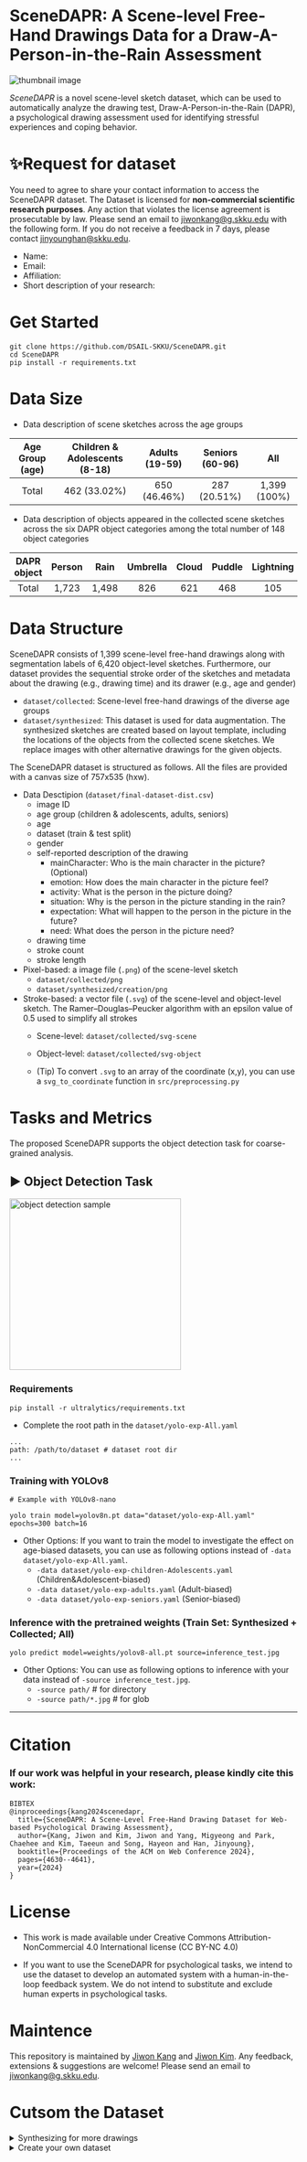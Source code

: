 # SceneDAPR: A Scene-level Free-Hand Drawings Data for a Draw-A-Person-in-the-Rain Assessment

![thumbnail image](thumbnail.png)

$SceneDAPR$ is a novel scene-level sketch dataset, which can be used to automatically analyze the drawing test, Draw-A-Person-in-the-Rain (DAPR), a psychological drawing assessment used for identifying stressful experiences and coping behavior.

# ✨Request for dataset

You need to agree to share your contact information to access the SceneDAPR dataset. 
The Dataset is licensed for **non-commercial scientific research purposes**. Any action that violates the license agreement is prosecutable by law.
Please send an email to jiwonkang@g.skku.edu with the following form. If you do not receive a feedback in 7 days, please contact jinyounghan@skku.edu.
- Name:
- Email:
- Affiliation:
- Short description of your research: 

# Get Started

```
git clone https://github.com/DSAIL-SKKU/SceneDAPR.git
cd SceneDAPR
pip install -r requirements.txt
```

# Data Size

- Data description of scene sketches across the age groups

| Age Group (age) | Children & Adolescents (8-18) | Adults (19-59) | Seniors (60-96) | All |
| :-------------: |  :-----------------: | :------------: | :-------------: | :-: |
|      Total      |       462 (33.02%)                    |      650 (46.46%)       |       287 (20.51%)        | 1,399 (100%) |

- Data description of objects appeared in the collected scene sketches across the six DAPR object categories among the total number of 148 object categories

| DAPR object | Person | Rain | Umbrella | Cloud | Puddle | Lightning |  All  |
| :----: | :----: | :--: | :------: | :--: | :-------: | :---: | :---: |
| Total  |  1,723   | 1,498  |    826  |    621     |  468 | 105 | 5,239 |

# Data Structure

SceneDAPR consists of 1,399 scene-level free-hand drawings along with segmentation labels of 6,420 object-level sketches. Furthermore, our dataset provides the sequential stroke order of the sketches and metadata about the drawing (e.g., drawing time) and its drawer (e.g., age and gender)

- `dataset/collected`: Scene-level free-hand drawings of the diverse age groups
- `dataset/synthesized`: This dataset is used for data augmentation. The synthesized sketches are created based on layout template, including the locations of the objects from the collected scene sketches. We replace images with other alternative drawings for the given objects.

The SceneDAPR dataset is structured as follows. All the files are provided with a canvas size of 757x535 (hxw).

- Data Desctipion (`dataset/final-dataset-dist.csv`)
  - image ID
  - age group	(children & adolescents, adults, seniors)
  - age
  - dataset (train & test split)
  - gender
  - self-reported description of the drawing
    - mainCharacter: Who is the main character in the picture? (Optional)
    - emotion: How does the main character in the picture feel?
    - activity: What is the person in the picture doing?
    - situation: Why is the person in the picture standing in the rain?
    - expectation: What will happen to the person in the picture in the future?
    - need: What does the person in the picture need?
  - drawing time
  - stroke count
  - stroke length
- Pixel-based: a image file (`.png`) of the scene-level sketch
  - `dataset/collected/png`
  - `dataset/synthesized/creation/png`
- Stroke-based: a vector file (`.svg`) of the scene-level and object-level sketch. The Ramer–Douglas–Peucker algorithm with an epsilon value of 0.5 used to simplify all strokes
  - Scene-level: `dataset/collected/svg-scene`
  - Object-level: `dataset/collected/svg-object`

  - (Tip) To convert `.svg` to an array of the coordinate (x,y), you can use a `svg_to_coordinate` function in `src/preprocessing.py`

# Tasks and Metrics

The proposed SceneDAPR supports the object detection task for coarse-grained analysis.

## ▶️ Object Detection Task

<img src="samples/2092.png" height="300" alt="object detection sample">

### Requirements

```
pip install -r ultralytics/requirements.txt
```

- Complete the root path in the `dataset/yolo-exp-All.yaml`

```
...
path: /path/to/dataset # dataset root dir
...
```

### Training with YOLOv8

```
# Example with YOLOv8-nano

yolo train model=yolov8n.pt data="dataset/yolo-exp-All.yaml" epochs=300 batch=16
```

- Other Options: If you want to train the model to investigate the effect on age-biased datasets, you can use as following options instead of `-data dataset/yolo-exp-All.yaml`.
    - `-data dataset/yolo-exp-children-Adolescents.yaml` (Children&Adolescent-biased)
    - `-data dataset/yolo-exp-adults.yaml` (Adult-biased)
    - `-data dataset/yolo-exp-seniors.yaml` (Senior-biased)

### Inference with the pretrained weights (Train Set: Synthesized + Collected; All)

```
yolo predict model=weights/yolov8-all.pt source=inference_test.jpg
```

- Other Options: You can use as following options to inference with your data instead of `-source inference_test.jpg`.
    - `-source path/` # for directory
    - `-source path/*.jpg` # for glob


---
# Citation
### If our work was helpful in your research, please kindly cite this work:

```
BIBTEX
@inproceedings{kang2024scenedapr,
  title={SceneDAPR: A Scene-Level Free-Hand Drawing Dataset for Web-based Psychological Drawing Assessment},
  author={Kang, Jiwon and Kim, Jiwon and Yang, Migyeong and Park, Chaehee and Kim, Taeeun and Song, Hayeon and Han, Jinyoung},
  booktitle={Proceedings of the ACM on Web Conference 2024},
  pages={4630--4641},
  year={2024}
}
```

# License

- This work is made available under Creative Commons Attribution-NonCommercial 4.0 International license (CC BY-NC 4.0)

- If you want to use the SceneDAPR for psychological tasks, we intend to use the dataset to develop an automated system with a human-in-the-loop feedback system. We do not intend to substitute and exclude human experts in psychological tasks.

# Maintence

This repository is maintained by [Jiwon Kang](https://github.com/ji1kang) and [Jiwon Kim](https://github.com/jiwon-km). Any feedback, extensions & suggestions are welcome! Please send an email to jiwonkang@g.skku.edu.

# Cutsom the Dataset

  <details><summary>Synthesizing for more drawings</summary>
  <p>

1. Download external datasets for the objects (rain, person, umbrella, lightning, pool, and cloud). The external drawings and their download links the SceneDAPR dataset used as follows:

- Person, Umbrella, Cloud: TU-Berlin in a `.png` format [[download](https://cybertron.cg.tu-berlin.de/eitz/projects/classifysketch/)]
- Rain, Umbrella, Puddle, Lightning, Cloud: QuickDraw! in a `.ndjson` format [[download](https://github.com/googlecreativelab/quickdraw-dataset)]

2. Complete the cofiguration of `dataset_paths` and `category_sample_paths` in `config.py`

```
dataset_paths = {
  "quickdraw": "/path/to/ndjson/",
  "tu-berlin": "/path/to/png/",
}

category_sample_paths = {
  "rain": [{
    "format": "ndjson", # Default: ndjson (Available format: png, jpg, and ndjson)
    "dataset": "quickdraw", # Default: quickdraw
    "path": # Default: dataset_paths["quickdraw"] + "rain.ndjson"
    }
  ],
  # ...Complete the configuration of other categories...
}
```

3. Run `scene_augmentator.py` for synthesizing more drawings based on the collected drawings. Then, you can obtain (i) the synthesized images (`.png`) and (ii) the corresponding COCO format file (`.json`)

```
python scene_augmentator.py -N 10 \
  --save_dir dataset/augmentation/png/ \
  --mask_info_dir dataset/230530-train_6_classes-1399.json \
  --save_info_dir dataset/augmentation/230530-train_6_classes-1399-aug.json \
  --png_save_dir dataset/augmentation/object_png/
```

4. (Optional) If you want to conduct experiments with a YOLO model, then run `coco2yolo.py` to convert the COCO format file for compatibility

```
python coco2yolo.py --img_folder dataset/png/ \
 --yolo_folder dataset/yolo/ \
 --coco_file dataset/230530-train_6_classes-1399.json \
 --split_file dataset/final-dataset-230530-dist-1399.csv
```

  </p>
  </details>

  <details><summary>Create your own dataset</summary>
  <p>

- This repository contains a web-based drawing collection system used in the paper

1. Run a client

```
cd collection_system/client
npm i # install dependencies
npm start # dev
```

2. Run a server

```
cd collection_system/server
prisma db push # init database
uvicorn main:app --reload
```

  </p>
  </details>
